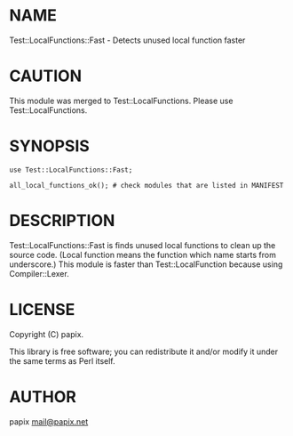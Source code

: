 # NAME

Test::LocalFunctions::Fast - Detects unused local function faster

# CAUTION

This module was merged to Test::LocalFunctions. Please use Test::LocalFunctions.

# SYNOPSIS

    use Test::LocalFunctions::Fast;

    all_local_functions_ok(); # check modules that are listed in MANIFEST

# DESCRIPTION

Test::LocalFunctions::Fast is finds unused local functions to clean up the source code. (Local function means the function which name starts from underscore.)
This module is faster than Test::LocalFunction because using Compiler::Lexer.

# LICENSE

Copyright (C) papix.

This library is free software; you can redistribute it and/or modify
it under the same terms as Perl itself.

# AUTHOR

papix <mail@papix.net>
